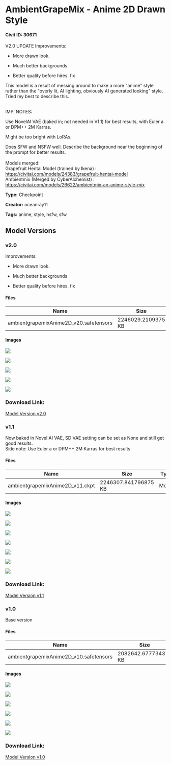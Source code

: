 # AmbientGrapeMix - Anime 2D Drawn Style

#### Civit ID: 30671

<p>V2.0 UPDATE Improvements:</p><ul><li><p>More drawn look.</p></li><li><p>Much better backgrounds</p></li><li><p>Better quality before hires. fix</p></li></ul><p></p><p>This model is a result of messing around to make a more "anime" style rather than the "overly lit, AI lighting, obviously AI generated looking" style. Tried my best to describe this.</p><p><br />IMP. NOTES:</p><p>Use NovelAI VAE (baked in; not needed in V1.1) for best results, with Euler a or DPM++ 2M Karras.</p><p>Might be too bright with LoRAs.</p><p>Does SFW and NSFW well. Describe the background near the beginning of the prompt for better results.<br /><br />Models merged:<br />Grapefruit Hentai Model (trained by Ikena) : <a target="_blank" rel="ugc" href="https://civitai.com/models/24383/grapefruit-hentai-model">https://civitai.com/models/24383/grapefruit-hentai-model</a><br />Ambientmix (Merged by CyberAlchemist) : <a target="_blank" rel="ugc" href="https://civitai.com/models/26622/ambientmix-an-anime-style-mix">https://civitai.com/models/26622/ambientmix-an-anime-style-mix</a></p>

**Type:** Checkpoint

**Creator:** oceanray11

**Tags:** anime, style, nsfw, sfw

## Model Versions

### v2.0

<p>Improvements:</p><ul><li><p>More drawn look.</p></li><li><p>Much better backgrounds</p></li><li><p>Better quality before hires. fix</p></li></ul>

#### Files

| Name | Size | Type | Format | Download Url | AutoV1 | AutoV2 | SHA256 | CRC32 | BLAKE3 |
| --- | --- | --- | --- | --- | --- | --- | --- | --- | --- |
| ambientgrapemixAnime2D_v20.safetensors | 2246029.2109375 KB | Model | SafeTensor | https://civitai.com/api/download/models/42604 | 1A5E7DC1 | D50153C65A | D50153C65A38FA52350BB46228B95DC88FCA12F38DAA0905094560ADB9CF9249 | 958B5B75 | 3573DD47CF0C0F0988430618754CF3D2914C7089B955A939BC4A0655DCEBCE54 |

#### Images

<p><img src="https://image.civitai.com/xG1nkqKTMzGDvpLrqFT7WA/f9744cb8-f19c-4f63-c09a-4620189cd400/width=450/467486.jpeg" /></p>

<p><img src="https://image.civitai.com/xG1nkqKTMzGDvpLrqFT7WA/2563e06e-040b-49e3-5cee-d33eca69d100/width=450/467490.jpeg" /></p>

<p><img src="https://image.civitai.com/xG1nkqKTMzGDvpLrqFT7WA/f88ce946-8e0b-4e71-e7de-02d16a5a8c00/width=450/467492.jpeg" /></p>

<p><img src="https://image.civitai.com/xG1nkqKTMzGDvpLrqFT7WA/64e1ef4b-4f09-4a06-0342-fb771faccf00/width=450/467499.jpeg" /></p>

<p><img src="https://image.civitai.com/xG1nkqKTMzGDvpLrqFT7WA/b66f2f52-e292-4e67-5b31-c72365aebe00/width=450/467507.jpeg" /></p>

### Download Link:

[Model Version v2.0](https://civitai.com/api/download/models/42604)

### v1.1

<p>Now baked in Novel AI VAE, SD VAE setting can be set as None and still get good results.<br />Side note: Use Euler a or DPM++ 2M Karras for best results</p>

#### Files

| Name | Size | Type | Format | Download Url | AutoV1 | AutoV2 | SHA256 | CRC32 | BLAKE3 |
| --- | --- | --- | --- | --- | --- | --- | --- | --- | --- |
| ambientgrapemixAnime2D_v11.ckpt | 2246307.841796875 KB | Model | PickleTensor | https://civitai.com/api/download/models/38046 | 9F844260 | FE7F10EE83 | FE7F10EE839BAC5620E124F46F61129ABD885D785F42B7A647B534206BF3E19A | 3DF8A5ED | 84248D233D60541D14D5942A2DE462EAE7DC0CB80F536EB9851A0417BFB14209 |

#### Images

<p><img src="https://image.civitai.com/xG1nkqKTMzGDvpLrqFT7WA/1171fe72-bf88-4b9e-4777-11a999ffc300/width=450/420384.jpeg" /></p>

<p><img src="https://image.civitai.com/xG1nkqKTMzGDvpLrqFT7WA/6086a044-3caf-4bb1-5275-3963d693fe00/width=450/420386.jpeg" /></p>

<p><img src="https://image.civitai.com/xG1nkqKTMzGDvpLrqFT7WA/345d79b8-17ed-4804-cd4e-6b93c1feb900/width=450/420387.jpeg" /></p>

<p><img src="https://image.civitai.com/xG1nkqKTMzGDvpLrqFT7WA/4fb2ad83-9f51-439f-9842-b59b6a95e500/width=450/420388.jpeg" /></p>

<p><img src="https://image.civitai.com/xG1nkqKTMzGDvpLrqFT7WA/7c77b719-d99f-4467-de5b-7cb1ce638800/width=450/420389.jpeg" /></p>

<p><img src="https://image.civitai.com/xG1nkqKTMzGDvpLrqFT7WA/6dc8d469-73e1-4903-1763-8a7666441e00/width=450/420391.jpeg" /></p>

<p><img src="https://image.civitai.com/xG1nkqKTMzGDvpLrqFT7WA/30ba307e-1eb4-4d09-03a9-e82685bd5f00/width=450/420390.jpeg" /></p>

### Download Link:

[Model Version v1.1](https://civitai.com/api/download/models/38046)

### v1.0

<p>Base version</p>

#### Files

| Name | Size | Type | Format | Download Url | AutoV1 | AutoV2 | SHA256 | CRC32 | BLAKE3 |
| --- | --- | --- | --- | --- | --- | --- | --- | --- | --- |
| ambientgrapemixAnime2D_v10.safetensors | 2082642.677734375 KB | Model | SafeTensor | https://civitai.com/api/download/models/37023 | 4DA30D1E | 076ECFF3FF | 076ECFF3FF9DC01E9FAF07E6C9BE6FFFAC2E066B85FBB05BF895752F07E989C6 | B20E8E48 | EDFE0386BD447A8DF701654DF85C297D48024ECE31EA56005CC6690A72DB9594 |

#### Images

<p><img src="https://image.civitai.com/xG1nkqKTMzGDvpLrqFT7WA/4f1d0506-855b-4186-7073-8b5f8ab2c000/width=450/418733.jpeg" /></p>

<p><img src="https://image.civitai.com/xG1nkqKTMzGDvpLrqFT7WA/f7b32212-b96a-4565-fa0c-cceae7686200/width=450/418734.jpeg" /></p>

<p><img src="https://image.civitai.com/xG1nkqKTMzGDvpLrqFT7WA/0e1b1b38-2531-4c85-9138-897243e80e00/width=450/418752.jpeg" /></p>

<p><img src="https://image.civitai.com/xG1nkqKTMzGDvpLrqFT7WA/d947e0a1-43dc-4772-41c5-7ca9ed404f00/width=450/418736.jpeg" /></p>

<p><img src="https://image.civitai.com/xG1nkqKTMzGDvpLrqFT7WA/cf1ab82f-067b-4dbc-aff6-c2135feb8300/width=450/418750.jpeg" /></p>

<p><img src="https://image.civitai.com/xG1nkqKTMzGDvpLrqFT7WA/1626c6e9-9742-480b-d3ee-10a277b09600/width=450/418735.jpeg" /></p>

### Download Link:

[Model Version v1.0](https://civitai.com/api/download/models/37023)

